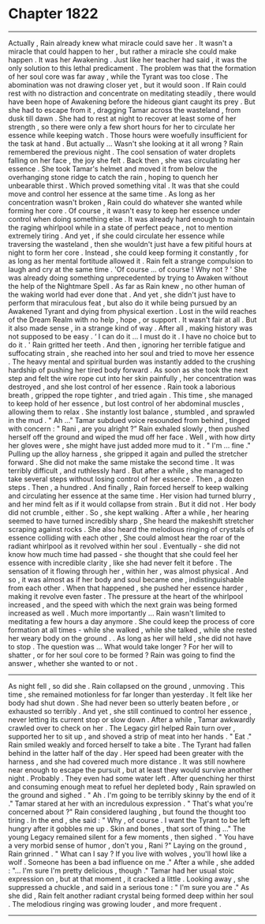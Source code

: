 
# Chapter 1822


---

Actually , Rain already knew what miracle could save her . It wasn't a miracle that could happen to her , but rather a miracle she could make happen .
It was her Awakening .
Just like her teacher had said , it was the only solution to this lethal predicament .
The problem was that the formation of her soul core was far away , while the Tyrant was too close . The abomination was not drawing closer yet , but it would soon .
If Rain could rest with no distraction and concentrate on meditating steadily , there would have been hope of Awakening before the hideous giant caught its prey . But she had to escape from it , dragging Tamar across the wasteland , from dusk till dawn .
She had to rest at night to recover at least some of her strength , so there were only a few short hours for her to circulate her essence while keeping watch .
Those hours were woefully insufficient for the task at hand .
But actually ...
Wasn't she looking at it all wrong ?
Rain remembered the previous night . The cool sensation of water droplets falling on her face , the joy she felt . Back then , she was circulating her essence . She took Tamar's helmet and moved it from below the overhanging stone ridge to catch the rain , hoping to quench her unbearable thirst .
Which proved something vital .
It was that she could move and control her essence at the same time . As long as her concentration wasn't broken , Rain could do whatever she wanted while forming her core .
Of course , it wasn't easy to keep her essence under control when doing something else . It was already hard enough to maintain the raging whirlpool while in a state of perfect peace , not to mention extremely tiring .
And yet , if she could circulate her essence while traversing the wasteland , then she wouldn't just have a few pitiful hours at night to form her core . Instead , she could keep forming it constantly , for as long as her mental fortitude allowed it .
Rain felt a strange compulsion to laugh and cry at the same time .
'Of course ... of course ! Why not ? '
She was already doing something unprecedented by trying to Awaken without the help of the Nightmare Spell . As far as Rain knew , no other human of the waking world had ever done that .
And yet , she didn't just have to perform that miraculous feat , but also do it while being pursued by an Awakened Tyrant and dying from physical exertion . Lost in the wild reaches of the Dream Realm with no help , hope , or support .
It wasn't fair at all .
But it also made sense , in a strange kind of way . After all , making history was not supposed to be easy .
‘ I can do it ... I must do it . I have no choice but to do it . '
Rain gritted her teeth .
And then , ignoring her terrible fatigue and suffocating strain , she reached into her soul and tried to move her essence .
The heavy mental and spiritual burden was instantly added to the crushing hardship of pushing her tired body forward .
As soon as she took the next step and felt the wire rope cut into her skin painfully , her concentration was destroyed , and she lost control of her essence .
Rain took a laborious breath , gripped the rope tighter , and tried again .
This time , she managed to keep hold of her essence , but lost control of her abdominal muscles , allowing them to relax . She instantly lost balance , stumbled , and sprawled in the mud .
" Ah ..."
Tamar subdued voice resounded from behind , tinged with concern :
" Rani , are you alright ?”
Rain exhaled slowly , then pushed herself off the ground and wiped the mud off her face .
Well , with how dirty her gloves were , she might have just added more mud to it .
" I'm ... fine ."
Pulling up the alloy harness , she gripped it again and pulled the stretcher forward .
She did not make the same mistake the second time .
It was terribly difficult , and ruthlessly hard . But after a while , she managed to take several steps without losing control of her essence .
Then , a dozen steps .
Then , a hundred .
And finally , Rain forced herself to keep walking and circulating her essence at the same time . Her vision had turned blurry , and her mind felt as if it would collapse from strain .
But it did not .
Her body did not crumble , either .
So , she kept walking .
After a while , her hearing seemed to have turned incredibly sharp , She heard the makeshift stretcher scraping against rocks . She also heard the melodious ringing of crystals of essence colliding with each other , She could almost hear the roar of the radiant whirlpool as it revolved within her soul .
Eventually - she did not know how much time had passed - she thought that she could feel her essence with incredible clarity , like she had never felt it before . The sensation of it flowing through her , within her , was almost physical .
And so , it was almost as if her body and soul became one , indistinguishable from each other .
When that happened , she pushed her essence harder , making it revolve even faster . The pressure at the heart of the whirlpool increased , and the speed with which the next grain was being formed increased as well .
Much more importantly ...
Rain wasn't limited to meditating a few hours a day anymore . She could keep the process of core formation at all times - while she walked , while she talked , while she rested her weary body on the ground . . As long as her will held , she did not have to stop .
The question was ...
What would take longer ? For her will to shatter , or for her soul core to be formed ?
Rain was going to find the answer , whether she wanted to or not .
***
As night fell , so did she .
Rain collapsed on the ground , unmoving . This time , she remained motionless for far longer than yesterday .
It felt like her body had shut down .
She had never been so utterly beaten before , or exhausted so terribly .
And yet , she still continued to control her essence , never letting its current stop or slow down .
After a while , Tamar awkwardly crawled over to check on her . The Legacy girl helped Rain turn over , supported her to sit up , and shoved a strip of meat into her hands .
" Eat ."
Rain smiled weakly and forced herself to take a bite .
The Tyrant had fallen behind in the latter half of the day . Her speed had been greater with the harness , and she had covered much more distance . It was still nowhere near enough to escape the pursuit , but at least they would survive another night .
Probably .
They even had some water left .
After quenching her thirst and consuming enough meat to refuel her depleted body , Rain sprawled on the ground and sighed .
" Ah . I'm going to be terribly skinny by the end of it ."
Tamar stared at her with an incredulous expression .
" That's what you're concerned about ?"
Rain considered laughing , but found the thought too tiring . In the end , she said :
" Why , of course . I want the Tyrant to be left hungry after it gobbles me up . Skin and bones , that sort of thing ..."
The young Legacy remained silent for a few moments , then sighed .
" You have a very morbid sense of humor , don't you , Rani ?"
Laying on the ground , Rain grinned .
" What can I say ? If you live with wolves , you'll howl like a wolf . Someone has been a bad influence on me ."
After a while , she added :
"... I'm sure I'm pretty delicious , though ."
Tamar had her usual stoic expression on , but at that moment , it cracked a little .
Looking away , she suppressed a chuckle , and said in a serious tone :
" I'm sure you are ."
As she did , Rain felt another radiant crystal being formed deep within her soul .
The melodious ringing was growing louder , and more frequent .

---


